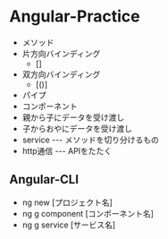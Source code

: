 # Angular-Practice

- メソッド
- 片方向バインディング
  -  []
- 双方向バインディング
  - [()]
- パイプ
- コンポーネント
- 親から子にデータを受け渡し
- 子からおやにデータを受け渡し
- service --- メソッドを切り分けるもの
- http通信 --- APIをたたく

## Angular-CLI
- ng new [プロジェクト名]
- ng g component [コンポーネント名]
- ng g service [サービス名]
